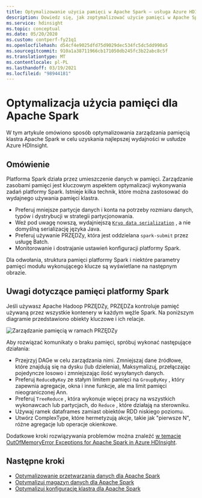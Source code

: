 ```yaml
---
title: Optymalizowanie użycia pamięci w Apache Spark — usługa Azure HDInsight
description: Dowiedz się, jak zoptymalizować użycie pamięci w Apache Spark w usłudze Azure HDInsight.
ms.service: hdinsight
ms.topic: conceptual
ms.date: 05/20/2020
ms.custom: contperf-fy21q1
ms.openlocfilehash: d54cf4e9025dfd75d9029dec534fc5dc5dd990a5
ms.sourcegitcommit: 910a1a38711966cb171050db245fc3b22abc8c5f
ms.translationtype: MT
ms.contentlocale: pl-PL
ms.lasthandoff: 03/19/2021
ms.locfileid: "98944181"
---
```

# <a name="memory-usage-optimization-for-apache-spark"></a>Optymalizacja użycia pamięci dla Apache Spark

W tym artykule omówiono sposób optymalizowania zarządzania pamięcią klastra Apache Spark w celu uzyskania najlepszej wydajności w usłudze Azure HDInsight.

## <a name="overview"></a>Omówienie

Platforma Spark działa przez umieszczenie danych w pamięci. Zarządzanie zasobami pamięci jest kluczowym aspektem optymalizacji wykonywania zadań platformy Spark.  Istnieje kilka technik, które można zastosować do wydajnego używania pamięci klastra.

* Preferuj mniejsze partycje danych i konta na potrzeby rozmiaru danych, typów i dystrybucji w strategii partycjonowania.
* Weź pod uwagę nowszą, wydajniejszą [`Kryo data serialization`](https://github.com/EsotericSoftware/kryo) , a nie domyślną serializację języka Java.
* Preferuj używanie PRZĘDZy, która jest oddzielana `spark-submit` przez usługę Batch.
* Monitorowanie i dostrajanie ustawień konfiguracji platformy Spark.

Dla odwołania, struktura pamięci platformy Spark i niektóre parametry pamięci modułu wykonującego klucze są wyświetlane na następnym obrazie.

## <a name="spark-memory-considerations"></a>Uwagi dotyczące pamięci platformy Spark

Jeśli używasz Apache Hadoop PRZĘDZy, PRZĘDZa kontroluje pamięć używaną przez wszystkie kontenery w każdym węźle Spark.  Na poniższym diagramie przedstawiono obiekty kluczowe i ich relacje.

![Zarządzanie pamięcią w ramach PRZĘDZy](./media/apache-spark-perf/apache-yarn-spark-memory.png)

Aby rozwiązać komunikaty o braku pamięci, spróbuj wykonać następujące działania:

* Przejrzyj DAGe w celu zarządzania nimi. Zmniejszaj dane źródłowe, które znajdują się na dysku (lub dzielenia), Maksymalizuj, przełączając pojedyncze losowo i zmniejszając ilość wysyłanych danych.
* Preferuj `ReduceByKey` ze stałym limitem pamięci na `GroupByKey` , który zapewnia agregacje, okna i inne funkcje, ale ma limit pamięci nieograniczonej Ann.
* Preferuj `TreeReduce` , która wykonuje więcej pracy na wszystkich wykonawcach lub partycjach, do `Reduce` , które działają na sterowniku.
* Używaj ramek dataframes zamiast obiektów RDD niskiego poziomu.
* Utwórz ComplexType, które hermetyzują akcje, takie jak "pierwsze N", różne agregacje lub operacje okienkowe.

Dodatkowe kroki rozwiązywania problemów można znaleźć [w temacie OutOfMemoryError Exceptions for Apache Spark in Azure HDInsight](apache-spark-troubleshoot-outofmemory.md).

## <a name="next-steps"></a>Następne kroki

* [Optymalizowanie przetwarzania danych dla Apache Spark](optimize-cluster-configuration.md)
* [Optymalizuj magazyn danych dla Apache Spark](optimize-data-storage.md)
* [Optymalizuj konfigurację klastra dla Apache Spark](optimize-cluster-configuration.md)
